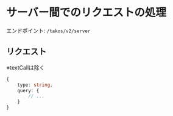 # サーバー間でのリクエストの処理

エンドポイント: `/takos/v2/server`

## リクエスト

※textCallは除く

```ts
{
    type: string,
    query: {
        // ...
    }
}
```
